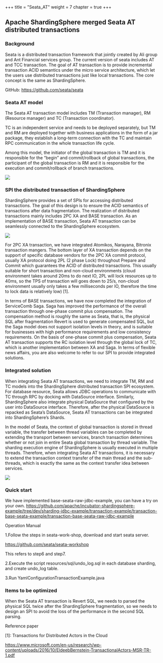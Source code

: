 +++
title = "Seata_AT"
weight = 7
chapter = true
+++

## Apache ShardingSphere merged Seata AT distributed transactions

### Background

Seata is a distributed transaction framework that jointly created by Ali group and Ant Financial services group. The current version of seata includes AT and TCC transaction. The goal of AT transaction is to provide incremental transaction ACID semantics under the micro service architecture, which let the users use distributed transactions just like local transactions. The core concept is the same as ShardingSphere. 

GitHub: https://github.com/seata/seata

### Seata AT model

The Seata AT transaction model includes TM (Transaction manager), RM (Resource manager) and TC (Transaction coordinator).

TC is an independent service and needs to be deployed separately, but TM and RM are deployed together with business applications in the form of a jar package, they establish a long-term connection with the TC and maintain RPC communication in the whole transaction life cycle.

Among this model, the initiator of the global transaction is TM and it is responsible for the “begin” and commit/rollback of global transactions, the participant of the global transaction is RM and it is responsible for the execution and commit/rollback of branch transactions. 

![](https://shardingsphere.apache.org/blog/img/seata1.jpg)

### SPI the distributed transaction of ShardingSphere 

ShardingSphere provides a set of SPIs for accessing distributed transactions. The goal of this design is to ensure the ACID semantics of transactions after data fragmentation. The realization of distributed transactions mainly includes 2PC XA and BASE transaction. As an implementation of BASE transaction, Seata AT transaction can be seamlessly connected to the ShardingSphere ecosystem.

![](https://shardingsphere.apache.org/blog/img/seata2.jpg)

For 2PC XA transaction, we have integrated Atomikos, Narayana, Bitronix transaction mangers. The bottom layer of XA transaction depends on the support of specific database vendors for the 2PC XA commit protocol, usually XA protocol doing 2PL (2 phase Lock) throughout Prepare and Commit which guarantees the ACID of distributed transactions. This usually suitable for short transaction and non-cloud environments (cloud environment takes around 20ms to do next IO, 2PL will lock resources up to 40ms, so the TPS of transaction will goes down to 25/s, non-cloud environment usually only takes a few milliseconds per IO, therefore the time to lock data is relatively low) \[1\].

In terms of BASE transactions, we have now completed the integration of ServiceComb Saga. Saga has improved the performance of the overall transaction through one-phase commit plus compensation. The compensation method is roughly the same as Seata, that is, the physical SQL after fragmentation Revert is used to generate compensated SQL, but the Saga model does not support isolation levels in theory, and is suitable for businesses with high performance requirements and low consistency requirements. On the basis of one-phase commit plus compensation, Seata AT transaction supports the RC isolation level through the global lock of TC, which is another implementation between XA and Saga. In terms of flexible news affairs, you are also welcome to refer to our SPI to provide integrated solutions.

### Integrated solution

When integrating Seata AT transactions, we need to integrate TM, RM and TC models into the ShardingSphere distributed transaction SPI ecosystem. For database resource, Seata allows JDBC operations to communicate with TC through RPC by docking with DataSource interface. Similarly, ShardingSphere also integrate physical DataSource that configured by the user into DataSource interface. Therefore, after the physical DataSource is repacked as Seata’s DataSource, Seata AT transactions can be integrated into ShardingSphere’s Shards. 

In the model of Seata, the context of global transaction is stored in thread variable, the transfer between thread variables can be completed by extending the transport between services, branch transaction determines whether or not join in entire Seata global transaction by thread variable. The sharding execution engine of ShardingSphere is usually executed in multiple threads. Therefore, when integrating Seata AT transactions, it is necessary to extend the transaction context transfer of the main thread and the sub-threads, which is exactly the same as the context transfer idea between services.

![](https://shardingsphere.apache.org/blog/img/seata3.jpg)

### Quick start

We have implemented base-seata-raw-jdbc-example, you can have a try on your own.
https://github.com/apache/incubator-shardingsphere-example/tree/dev/sharding-jdbc-example/transaction-example/transaction-base-seata-example/transaction-base-seata-raw-jdbc-example

Operation Manual

1.Follow the steps in seata-work-shop, download and start seata server.

https://github.com/seata/seata-workshop

This refers to step6 and step7.

2.Execute the script resources/sql/undo_log.sql in each database sharding, and create undo_log table.

3.Run YamlConfigurationTransactionExample.java

### Items to be optimized

When the Seata AT transaction is Revert SQL, we needs to parsed the physical SQL twice after the ShardingSphere fragmentation, so we needs to design an SPI to avoid the loss of the performance in the second SQL parsing.

Reference paper

[1]: Transactions for Distributed Actors in the Cloud

https://www.microsoft.com/en-us/research/wp-content/uploads/2016/10/EldeebBernstein-TransactionalActors-MSR-TR-1.pdf
